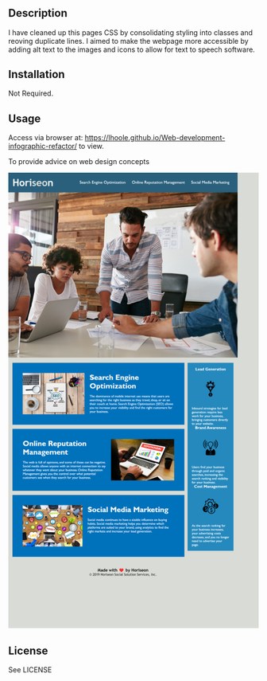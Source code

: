 # <Horiseon Web-dev cheatsheet>

## Description

I have cleaned up this pages CSS by consolidating styling into classes and reoving duplicate lines. I aimed to make the webpage more accessible by adding alt text to the images and icons to allow for text to speech software.


## Installation

Not Required. 

## Usage

Access via browser at: https://lhoole.github.io/Web-development-infographic-refactor/ to view.

To provide advice on web design concepts

![Screenshot](assets/images/screenshot.png)



## License

See LICENSE

